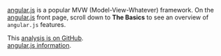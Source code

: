[angular.js](https://angularjs.org/) is a popular MVW (Model-View-Whatever) framework. On the [angular.js](https://angularjs.org/) front page, scroll down to __The Basics__ to see an overview of `angular.js` features.

<i class="fa fa-fw fa-github"></i>
This [analysis is on GitHub](https://github.com/svenkreiss/databench_examples/tree/master/analyses/angular).<br />
<i class="fa fa-fw fa-external-link"></i>
[angular.js information](https://angularjs.org/).
